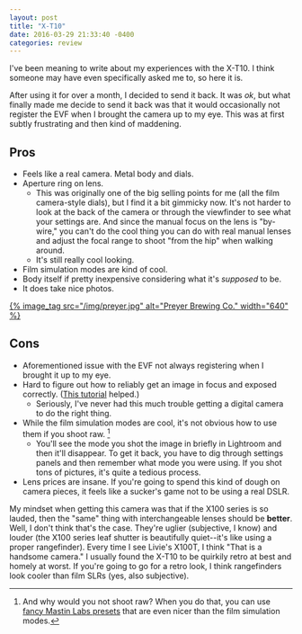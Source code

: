```yaml
---
layout: post
title: "X-T10"
date: 2016-03-29 21:33:40 -0400
categories: review
---
```


I've been meaning to write about my experiences with the X-T10. I think someone may have even specifically asked me to, so here it is.

After using it for over a month, I decided to send it back. It was _ok_, but what finally made me decide to send it back was that it would occasionally not register the EVF when I brought the camera up to my eye. This was at first subtly frustrating and then kind of maddening.

## Pros

- Feels like a real camera. Metal body and dials.
- Aperture ring on lens.
    - This was originally one of the big selling points for me (all the film camera-style dials), but I find it a bit gimmicky now. It's not harder to look at the back of the camera or through the viewfinder to see what your settings are. And since the manual focus on the lens is "by-wire," you can't do the cool thing you can do with real manual lenses and adjust the focal range to shoot "from the hip" when walking around.
    - It's still really cool looking.
- Film simulation modes are kind of cool.
- Body itself if pretty inexpensive considering what it's _supposed_ to be.
- It does take nice photos.

[{% image_tag src="/img/preyer.jpg" alt="Preyer Brewing Co." width="640" %}](https://www.flickr.com/photos/trey_piepmeier/23456553001/)

## Cons

- Aforementioned issue with the EVF not always registering when I brought it up to my eye.
- Hard to figure out how to reliably get an image in focus and exposed correctly. ([This tutorial][xt10-tutorial] helped.)
    - Seriously, I've never had this much trouble getting a digital camera to do the right thing.
- While the film simulation modes are cool, it's not obvious how to use them if you shoot raw. [^1]
    - You'll see the mode you shot the image in briefly in Lightroom and then it'll disappear. To get it back, you have to dig through settings panels and then remember what mode you were using. If you shot tons of pictures, it's quite a tedious process.
- Lens prices are insane. If you're going to spend this kind of dough on camera pieces, it feels like a sucker's game not to be using a real DSLR.

My mindset when getting this camera was that if the X100 series is so lauded, then the "same" thing with interchangeable lenses should be **better**. Well, I don't think that's the case. They're uglier (subjective, I know) and louder (the X100 series leaf shutter is beautifully quiet--it's like using a proper rangefinder). Every time I see Livie's X100T, I think "That is a handsome camera." I usually found the X-T10 to be quirkily retro at best and homely at worst. If you're going to go for a retro look, I think rangefinders look cooler than film SLRs (yes, also subjective).

[xt10-tutorial]: https://www.youtube.com/watch?v=TI-QwmRrMus
[mastin]: https://mastinlabs.com

[^1]: And why would you not shoot raw? When you do that, you can use [fancy Mastin Labs presets][mastin] that are even nicer than the film simulation modes.
